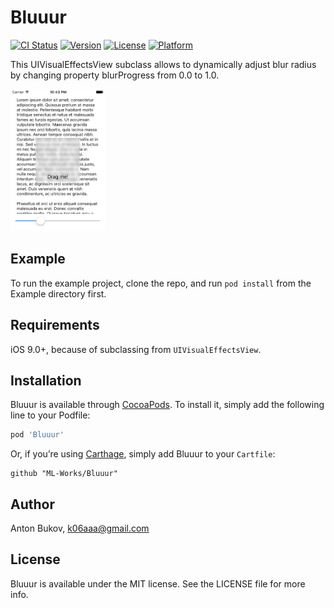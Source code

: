 # Bluuur

[![CI Status](http://img.shields.io/travis/ML-Works/Bluuur.svg?style=flat)](https://travis-ci.org/ML-Works/Bluuur)
[![Version](https://img.shields.io/cocoapods/v/Bluuur.svg?style=flat)](http://cocoapods.org/pods/Bluuur)
[![License](https://img.shields.io/cocoapods/l/Bluuur.svg?style=flat)](http://cocoapods.org/pods/Bluuur)
[![Platform](https://img.shields.io/cocoapods/p/Bluuur.svg?style=flat)](http://cocoapods.org/pods/Bluuur)

This UIVisualEffectsView subclass allows to dynamically adjust blur radius by changing property blurProgress from 0.0 to 1.0.

<img width="30%" src="Bluuur.png">

## Example

To run the example project, clone the repo, and run `pod install` from the Example directory first.

## Requirements

iOS 9.0+, because of subclassing from `UIVisualEffectsView`.

## Installation

Bluuur is available through [CocoaPods](http://cocoapods.org). To install
it, simply add the following line to your Podfile:

```ruby
pod 'Bluuur'
```

Or, if you’re using [Carthage](https://github.com/Carthage/Carthage), simply add Bluuur to your `Cartfile`:

```
github "ML-Works/Bluuur"
```

## Author

Anton Bukov, k06aaa@gmail.com

## License

Bluuur is available under the MIT license. See the LICENSE file for more info.
